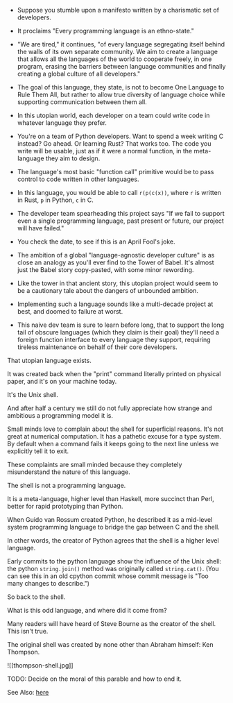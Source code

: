 
- Suppose you stumble upon a manifesto written by a charismatic set of developers.

- It proclaims "Every programming language is an ethno-state."

- "We are tired," it continues, "of every language segregating itself behind the walls of its own separate community. We aim to create a language that allows all the languages of the world to cooperate freely, in one program, erasing the barriers between language communities and finally creating a global culture of all developers."

- The goal of this language, they state, is not to become One Language to Rule Them All, but rather to allow true diversity of language choice while supporting communication between them all.

- In this utopian world, each developer on a team could write code in whatever language they prefer.

- You're on a team of Python developers. Want to spend a week writing C instead? Go ahead. Or learning Rust? That works too. The code you write will be usable, just as if it were a normal function, in the meta-language they aim to design.

- The language's most basic "function call" primitive would be to pass control to code written in other languages.

- In this language, you would be able to call `r(p(c(x))`, where `r` is written in Rust, `p` in Python, `c` in C.

- The developer team spearheading this project says "If we fail to support even a single programming language, past present or future, our project will have failed."

- You check the date, to see if this is an April Fool's joke.

- The ambition of a global "language-agnostic developer culture" is as close an analogy as you'll ever find to the Tower of Babel. It's almost just the Babel story copy-pasted, with some minor rewording.

- Like the tower in that ancient story, this utopian project would seem to be a cautionary tale about the dangers of unbounded ambition.

- Implementing such a language sounds like a multi-decade project at best, and doomed to failure at worst.

- This naive dev team is sure to learn before long, that to support the long tail of obscure languages (which they claim is their goal) they'll need a foreign function interface to every language they support, requiring tireless maintenance on behalf of their core developers.


That utopian language exists.

It was created back when the "print" command literally printed on physical paper, and it's on your machine today.

It's the Unix shell.

And after half a century we still do not fully appreciate how strange and ambitious a programming model it is.

Small minds love to complain about the shell for superficial reasons. It's not great at numerical computation. It has a pathetic excuse for a type system. By default when a command fails it keeps going to the next line unless we explicitly tell it to exit.

These complaints are small minded because they completely misunderstand the nature of this language.

The shell is not a programming language.

It is a meta-language, higher level than Haskell, more succinct than Perl, better for rapid prototyping than Python.

When Guido van Rossum created Python, he described it as a mid-level system programming language to bridge the gap between C and the shell.

In other words, the creator of Python agrees that the shell is a higher level language.

Early commits to the python language show the influence of the Unix shell: the python `string.join()` method was originally called `string.cat()`. (You can see this in an old cpython commit whose commit message is "Too many changes to describe.")

So back to the shell.

What is this odd language, and where did it come from?

Many readers will have heard of Steve Bourne as the creator of the shell. This isn't true.

The original shell was created by none other than Abraham himself: Ken Thompson.

![[thompson-shell.jpg]]

TODO: Decide on the moral of this parable and how to end it.

See Also: [here](https://v6sh.org/)